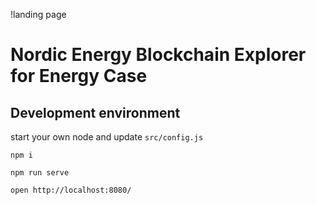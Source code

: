 
!landing page

Nordic Energy Blockchain Explorer for Energy Case
=====================================

Development environment
-----------------------

start your own node and update `src/config.js`

`npm i`

`npm run serve`

`open http://localhost:8080/`
